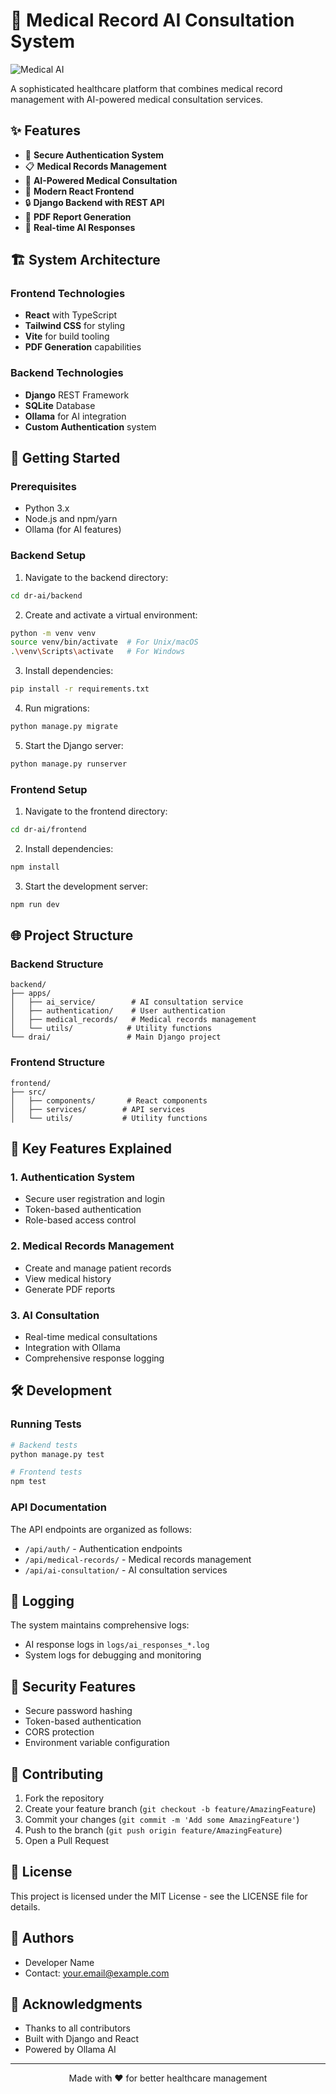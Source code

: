 # 🏥 Medical Record AI Consultation System

![Medical AI](dr-ai/frontend/src/assets/logo%20(2).png)

A sophisticated healthcare platform that combines medical record management with AI-powered medical consultation services.

## ✨ Features

- 🔐 **Secure Authentication System**
- 📋 **Medical Records Management**
- 🤖 **AI-Powered Medical Consultation**
- 📱 **Modern React Frontend**
- 🔒 **Django Backend with REST API**
- 📄 **PDF Report Generation**
- 🎯 **Real-time AI Responses**

## 🏗️ System Architecture

### Frontend Technologies
- **React** with TypeScript
- **Tailwind CSS** for styling
- **Vite** for build tooling
- **PDF Generation** capabilities

### Backend Technologies
- **Django** REST Framework
- **SQLite** Database
- **Ollama** for AI integration
- **Custom Authentication** system

## 🚀 Getting Started

### Prerequisites
- Python 3.x
- Node.js and npm/yarn
- Ollama (for AI features)

### Backend Setup
1. Navigate to the backend directory:
```bash
cd dr-ai/backend
```

2. Create and activate a virtual environment:
```bash
python -m venv venv
source venv/bin/activate  # For Unix/macOS
.\venv\Scripts\activate   # For Windows
```

3. Install dependencies:
```bash
pip install -r requirements.txt
```

4. Run migrations:
```bash
python manage.py migrate
```

5. Start the Django server:
```bash
python manage.py runserver
```

### Frontend Setup
1. Navigate to the frontend directory:
```bash
cd dr-ai/frontend
```

2. Install dependencies:
```bash
npm install
```

3. Start the development server:
```bash
npm run dev
```

## 🌐 Project Structure

### Backend Structure
```
backend/
├── apps/
│   ├── ai_service/        # AI consultation service
│   ├── authentication/    # User authentication
│   ├── medical_records/   # Medical records management
│   └── utils/            # Utility functions
└── drai/                 # Main Django project
```

### Frontend Structure
```
frontend/
├── src/
│   ├── components/       # React components
│   ├── services/        # API services
│   └── utils/           # Utility functions
```

## 🔑 Key Features Explained

### 1. Authentication System
- Secure user registration and login
- Token-based authentication
- Role-based access control

### 2. Medical Records Management
- Create and manage patient records
- View medical history
- Generate PDF reports

### 3. AI Consultation
- Real-time medical consultations
- Integration with Ollama
- Comprehensive response logging

## 🛠️ Development

### Running Tests
```bash
# Backend tests
python manage.py test

# Frontend tests
npm test
```

### API Documentation
The API endpoints are organized as follows:

- `/api/auth/` - Authentication endpoints
- `/api/medical-records/` - Medical records management
- `/api/ai-consultation/` - AI consultation services

## 📝 Logging

The system maintains comprehensive logs:
- AI response logs in `logs/ai_responses_*.log`
- System logs for debugging and monitoring

## 🔐 Security Features

- Secure password hashing
- Token-based authentication
- CORS protection
- Environment variable configuration

## 🤝 Contributing

1. Fork the repository
2. Create your feature branch (`git checkout -b feature/AmazingFeature`)
3. Commit your changes (`git commit -m 'Add some AmazingFeature'`)
4. Push to the branch (`git push origin feature/AmazingFeature`)
5. Open a Pull Request

## 📄 License

This project is licensed under the MIT License - see the LICENSE file for details.

## 👥 Authors

- Developer Name
- Contact: your.email@example.com

## 🙏 Acknowledgments

- Thanks to all contributors
- Built with Django and React
- Powered by Ollama AI

---

<div align="center">
Made with ❤️ for better healthcare management
</div>
